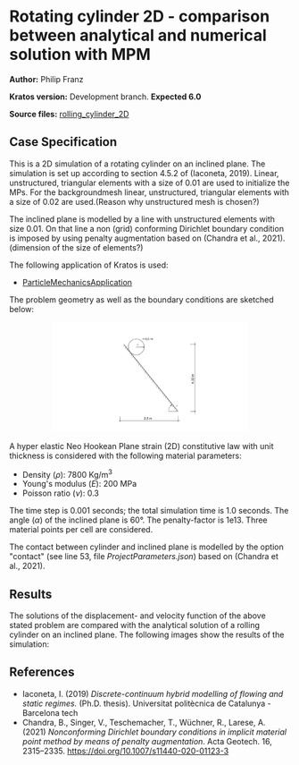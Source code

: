# Rotating cylinder 2D - comparison between analytical and numerical solution with MPM
**Author:** Philip Franz 

**Kratos version:** Development branch. **Expected 6.0** 

**Source files:** [rolling_cylinder_2D](https://github.com/KratosMultiphysics/Examples/tree/master/particle_mechanics/validation/rolling_cylinder/source)

## Case Specification

This is a 2D simulation of a rotating cylinder on an inclined plane. The simulation is set up according to section 4.5.2 of (Iaconeta, 2019). Linear, unstructured, triangular elements with a size of 0.01 are used to initialize the MPs. For the backgroundmesh linear, unstructured, triangular elements with a size of 0.02 are used.(Reason why unstructured mesh is chosen?)

The inclined plane is modelled by a line with unstructured elements with size 0.01. On that line a non (grid) conforming Dirichlet boundary condition is imposed by using penalty augmentation based on (Chandra et al., 2021).  (dimension of the size of elements?)

The following application of Kratos is used:
- [ParticleMechanicsApplication](https://github.com/KratosMultiphysics/Kratos/tree/master/applications/ParticleMechanicsApplication)

The problem geometry as well as the boundary conditions are sketched below:

<p align="center">
  <img src="data/cylinder_on_inclined_plane.png" alt="Initial geometry and boundary conditions." width="350" />
</p>

A hyper elastic Neo Hookean Plane strain (2D) constitutive law with unit thickness is considered with the following material parameters:
* Density (_&rho;_): 7800 Kg/m<sup>3</sup>
* Young's modulus (_E_):  200 MPa
* Poisson ratio (_&nu;_): 0.3

The time step is 0.001 seconds; the total simulation time is 1.0 seconds. The angle (_&alpha;_) of the inclined plane is 60°. The penalty-factor is 1e13. Three material points per cell are considered.

The contact between cylinder and inclined plane is modelled by the option "contact" (see line 53, file *ProjectParameters.json*) based on (Chandra et al., 2021).  

## Results
The solutions of the displacement- and velocity function of the above stated problem are compared with the analytical solution of a rolling cylinder on an inclined plane. The following images show the results of the simulation:


## References
- Iaconeta, I. (2019) *Discrete-continuum hybrid modelling of flowing and static regimes.* (Ph.D. thesis). Universitat politècnica de Catalunya - Barcelona tech 
- Chandra, B., Singer, V., Teschemacher, T., Wüchner, R., Larese, A. (2021) *Nonconforming Dirichlet boundary conditions in implicit material point method by means of penalty augmentation*. Acta Geotech. 16, 2315–2335. https://doi.org/10.1007/s11440-020-01123-3 